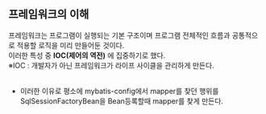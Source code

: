 ## 프레임워크의 이해
프레임워크는 프로그램이 실행되는 기본 구조이며 프로그램 전체적인 흐름과 공통적으로 적용할 로직을 미리 만들어둔 것이다.<br>
이러한 특성 중 **IOC(제어의 역전)** 에 집중하기로 했다.<br>
※IOC : 개발자가 아닌 프레임워크가 라이프 사이클을 관리하게 만든다. <br><br>

- 이러한 이유로 평소에 mybatis-config에서 mapper를 찾던 행위를 SqlSessionFactoryBean을 Bean등록할때 mapper를 찾게 만든다.
